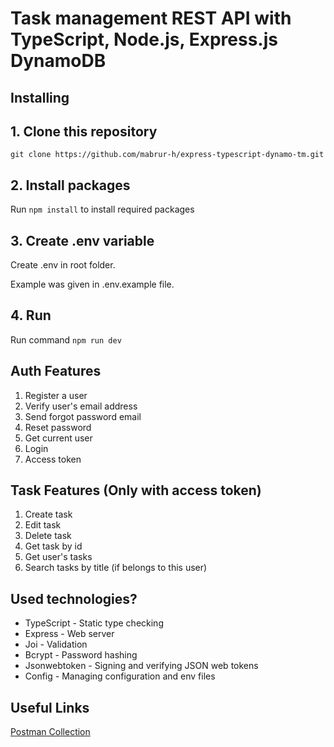 # Task management REST API with TypeScript, Node.js, Express.js DynamoDB

## Installing

## 1. Clone this repository
``
git clone https://github.com/mabrur-h/express-typescript-dynamo-tm.git
``
## 2. Install packages
Run
``
npm install
``
to install required packages

## 3. Create .env variable
Create .env in root folder.

Example was given in .env.example file.

## 4. Run
Run command
``
npm run dev
``
## Auth Features
1. Register a user
2. Verify user's email address
3. Send forgot password email
4. Reset password
5. Get current user
6. Login
7. Access token

## Task Features (Only with access token)
1. Create task
2. Edit task
3. Delete task
4. Get task by id
5. Get user's tasks
6. Search tasks by title (if belongs to this user)

## Used technologies?
- TypeScript - Static type checking
- Express - Web server
- Joi - Validation
- Bcrypt - Password hashing
- Jsonwebtoken - Signing and verifying JSON web tokens
- Config - Managing configuration and env files

## Useful Links 
[Postman Collection](https://documenter.getpostman.com/view/15142300/2s8YmEzmjB)